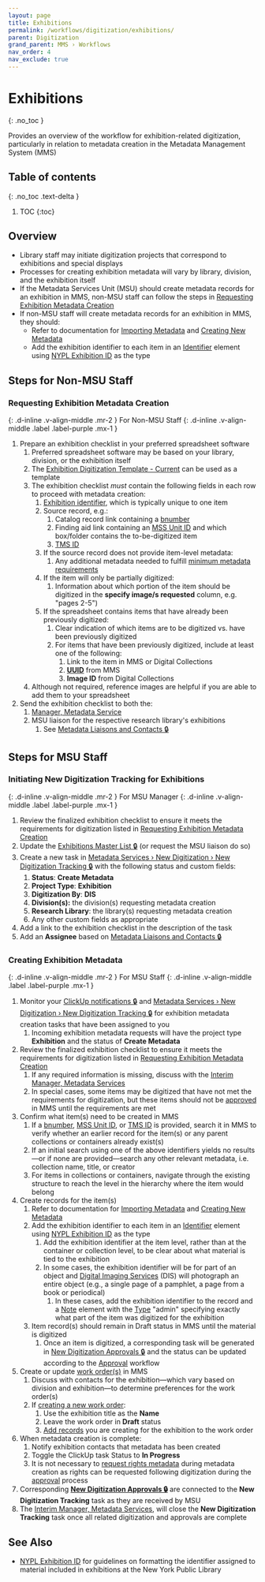 ```yaml
---
layout: page
title: Exhibitions
permalink: /workflows/digitization/exhibitions/
parent: Digitization
grand_parent: MMS › Workflows
nav_order: 4
nav_exclude: true
---
```


# Exhibitions
{: .no_toc }

Provides an overview of the workflow for exhibition-related digitization, particularly in relation to metadata creation in the Metadata Management System (MMS)

## Table of contents
{: .no_toc .text-delta }

1. TOC
{:toc}

## Overview

- Library staff may initiate digitization projects that correspond to exhibitions and special displays
- Processes for creating exhibition metadata will vary by library, division, and the exhibition itself
- If the Metadata Services Unit (MSU) should create metadata records for an exhibition in MMS, non-MSU staff can follow the steps in [Requesting Exhibition Metadata Creation](/metadata-documentation/#requesting-exhibition-metadata-creation)
- If non-MSU staff will create metadata records for an exhibition in MMS, they should:
  - Refer to documentation for [Importing Metadata](/metadata-documentation/workflows/importing/) and [Creating New Metadata](/metadata-documentation/workflows/creating/)
  - Add the exhibition identifier to each item in an [Identifier](/metadata-documentation/metadata/element/identifier/po/) element using [NYPL Exhibition ID](/metadata-documentation/metadata/element/identifier/nypl-exhibition/) as the type

## Steps for Non-MSU Staff

### Requesting Exhibition Metadata Creation
{: .d-inline .v-align-middle .mr-2 }
For Non-MSU Staff
{: .d-inline .v-align-middle .label .label-purple .mx-1 }

1. Prepare an exhibition checklist in your preferred spreadsheet software
   1. Preferred spreadsheet software may be based on your library, division, or the exhibition itself
   1. The [Exhibition Digitization Template - Current](https://docs.google.com/spreadsheets/d/1FcAWekMNHUJ0LuEsTopzOePg6ecDUnVRSO4-PMII36M/edit) can be used as a template
   1. The exhibition checklist _must_ contain the following fields in each row to proceed with metadata creation:
      1. [Exhibition identifier](/metadata-documentation/metadata/element/identifier/nypl-exhibition/), which is typically unique to one item
      1. Source record, e.g.:
         1. Catalog record link containing a [bnumber](/metadata-documentation/metadata/element/identifier/bnumber/)
         1. Finding aid link containing an [MSS Unit ID](/metadata-documentation/metadata/element/identifier/mss-unit/) and which box/folder contains the to-be-digitized item
         1. [TMS ID](/metadata-documentation/metadata/element/identifier/tms/)
      1. If the source record does not provide item-level metadata:
         1. Any additional metadata needed to fulfill [minimum metadata requirements](/metadata-documentation/metadata/element/identifier/nypl-exhibition/)
      1. If the item will only be partially digitized:
         1. Information about which portion of the item should be digitized in the **specify image/s requested** column, e.g. "pages 2-5")
      1. If the spreadsheet contains items that have already been previously digitized:
         1. Clear indication of which items are to be digitized vs. have been previously digitized
         1. For items that have been previously digitized, include at least one of the following:
            1. Link to the item in MMS or Digital Collections
            1. [**UUID**](/metadata-documentation/resources/glossary/#universally-unique-identifier) from MMS
            1. **Image ID** from Digital Collections
   1. Although not required, reference images are helpful if you are able to add them to your spreadsheet
1. Send the exhibition checklist to both the:
   1. [Manager, Metadata Service](/metadata-documentation/contact/)
   1. MSU liaison for the respective research library's exhibitions
      1. See [Metadata Liaisons and Contacts 🔒](https://docs.google.com/spreadsheets/d/1P-YDJigon640fTCLP4Ig4-zmzqrX88v5M24ShuxFNVY/edit)

## Steps for MSU Staff

### Initiating New Digitization Tracking for Exhibitions
{: .d-inline .v-align-middle .mr-2 }
For MSU Manager
{: .d-inline .v-align-middle .label .label-purple .mx-1 }

1. Review the finalized exhibition checklist to ensure it meets the requirements for digitization listed in [Requesting Exhibition Metadata Creation](/metadata-documentation/#requesting-exhibition-metadata-creation)
1. Update the [Exhibitions Master List 🔒](https://docs.google.com/spreadsheets/d/11-bgNRs2iO6HLG8OQv7quP8KUHCUNxJgC3nIapA0Do0/edit) (or request the MSU liaison do so)
1. Create a new task in [Metadata Services › New Digitization › New Digitization Tracking 🔒](https://app.clickup.com/2305128/v/l/6-164664866-1) with the following status and custom fields:
   1. **Status**: **Create Metadata**
   1. **Project Type**: **Exhibition**
   1. **Digitization By**: **DIS**
   1. **Division(s):** the division(s) requesting metadata creation
   1. **Research Library**: the library(s) requesting metadata creation
   1. Any other custom fields as appropriate
1. Add a link to the exhibition checklist in the description of the task
1. Add an **Assignee** based on [Metadata Liaisons and Contacts 🔒](https://docs.google.com/spreadsheets/d/1P-YDJigon640fTCLP4Ig4-zmzqrX88v5M24ShuxFNVY/edit)

### Creating Exhibition Metadata
{: .d-inline .v-align-middle .mr-2 }
For MSU Staff
{: .d-inline .v-align-middle .label .label-purple .mx-1 }

1. Monitor your [ClickUp notifications 🔒](https://app.clickup.com/2305128/notifications) and [Metadata Services › New Digitization › New Digitization Tracking 🔒](https://app.clickup.com/2305128/v/l/6-164664866-1) for exhibition metadata creation tasks that have been assigned to you
   1. Incoming exhibition metadata requests will have the project type **Exhibition** and the status of **Create Metadata**
1. Review the finalized exhibition checklist to ensure it meets the requirements for digitization listed in [Requesting Exhibition Metadata Creation](#requesting-exhibition-metadata-creation)
   1. If any required information is missing, discuss with the [Interim Manager, Metadata Services](/metadata-documentation/contact/)
   1. In special cases, some items may be digitized that have not met the requirements for digitization, but these items should not be [approved](/metadata-documentation/workflows/approvals/) in MMS until the requirements are met
1. Confirm what item(s) need to be created in MMS
   1. If a [bnumber](/metadata-documentation/metadata/element/identifier/bnumber/), [MSS Unit ID](/metadata-documentation/metadata/element/identifier/mss-unit/), or [TMS ID](/metadata-documentation/metadata/element/identifier/tms/#tms-id) is provided, search it in MMS to verify whether an earlier record for the item(s) or any parent collections or containers already exist(s)
   1. If an initial search using one of the above identifiers yields no results—or if none are provided—search any other relevant metadata, i.e. collection name, title, or creator
   1. For items in collections or containers, navigate through the existing structure to reach the level in the hierarchy where the item would belong
1. Create records for the item(s)
   1. Refer to documentation for [Importing Metadata](/metadata-documentation/workflows/importing/) and [Creating New Metadata](/metadata-documentation/workflows/creating/)
   1. Add the exhibition identifier to each item in an [Identifier](/metadata-documentation/metadata/element/identifier/po/) element using [NYPL Exhibition ID](/metadata-documentation/metadata/element/identifier/nypl-exhibition/) as the type
      1. Add the exhibition identifier at the item level, rather than at the container or collection level, to be clear about what material is tied to the exhibition
      1. In some cases, the exhibition identifier will be for part of an object and [Digital Imaging Services](/metadata-documentation/resources/glossary/#digital-imaging-services) (DIS) will photograph an entire object (e.g., a single page of a pamphlet, a page from a book or periodical)
         1. In these cases, add the exhibition identifier to the record and a [Note](/metadata-documentation/metadata/element/note/) element with the [Type](/metadata-documentation/metadata/element/note/#type) "admin" specifying exactly what part of the item was digitized for the exhibition
   1. Item record(s) should remain in Draft status in MMS until the material is digitized
      1. Once an item is digitized, a corresponding task will be generated in [New Digitization Approvals 🔒](https://app.clickup.com/2305128/v/l/6-180919377-1) and the status can be updated according to the [Approval](/metadata-documentation/workflows/approvals/) workflow
1. Create or update [work order(s)](/metadata-documentation/workflows/digitization/wos/) in MMS
   1. Discuss with contacts for the exhibition—which vary based on division and exhibition—to determine preferences for the work order(s)
   1. If [creating a new work order](/metadata-documentation/workflows/digitization/wos/#creating-a-work-order):
      1. Use the exhibition title as the **Name**
      1. Leave the work order in **Draft** status
      1. [Add records](/metadata-documentation/workflows/digitization/wos/#adding-records-to-a-work-order) you are creating for the exhibition to the work order
1. When metadata creation is complete:
   1. Notify exhibition contacts that metadata has been created
   1. Toggle the ClickUp task Status to **In Progress**
   1. It is not necessary to [request rights metadata](/metadata-documentation/workflows/rights/#requesting-rights-metadata) during metadata creation as rights can be requested following digitization during the [approval](/metadata-documentation/workflows/approvals/) process
1. Corresponding [**New Digitization Approvals 🔒**](https://app.clickup.com/2305128/v/l/6-180919377-1) are connected to the **New Digitization Tracking** task as they are received by MSU
1. The [Interim Manager, Metadata Services](/metadata-documentation/contact/), will close the **New Digitization Tracking** task once all related digitization and approvals are complete

## See Also
- [NYPL Exhibition ID](/metadata-documentation/metadata/element/identifier/nypl-exhibition/) for guidelines on formatting the identifier assigned to material included in exhibitions at the New York Public Library